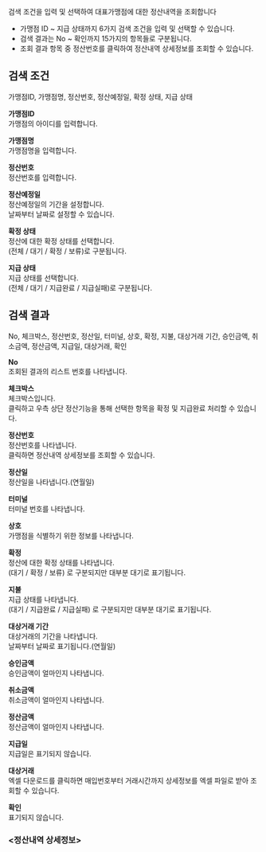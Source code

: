 검색 조건을 입력 및 선택하여 대표가맹점에 대한 정산내역을 조회합니다

- 가맹점 ID ~ 지급 상태까지 6가지 검색 조건을 입력 및 선택할 수 있습니다.
- 검색 결과는 No ~ 확인까지 15가지의 항목들로 구분됩니다.
- 조회 결과 항목 중 정산번호를 클릭하여 정산내역 상세정보를 조회할 수 있습니다.



## 검색 조건
가맹점ID, 가맹점명, 정산번호, 정산예정일, 확정 상태, 지급 상태

**가맹점ID**
<br>가맹점의 아이디를 입력합니다.

**가맹점명**
<br>가맹점명을 입력합니다.

**정산번호**
<br>정산번호를 입력합니다.

**정산예정일**
<br>정산예정일의 기간을 설정합니다.
<br>날짜부터 날짜로 설정할 수 있습니다.

**확정 상태**
<br>정산에 대한 확정 상태를 선택합니다.
<br>(전체 / 대기 / 확정 / 보류)로 구분됩니다.

**지급 상태**
<br>지급 상태를 선택합니다.
<br>(전체 / 대기 / 지급완료 / 지급실패)로 구분됩니다.


## 검색 결과
No, 체크박스, 정산번호, 정산일, 터미널, 상호, 확정, 지불, 대상거래 기간, 승인금액, 취소금액, 정산금액, 지급일, 대상거래, 확인

**No**
<br>조회된 결과의 리스트 번호를 나타냅니다.

**체크박스**
<br>체크박스입니다.
<br>클릭하고 우측 상단 정산기능을 통해 선택한 항목을 확정 및 지급완료 처리할 수 있습니다.

**정산번호**
<br>정산번호를 나타냅니다.
<br>클릭하면 정산내역 상세정보를 조회할 수 있습니다.

**정산일**
<br>정산일을 나타냅니다.(연월일)

**터미널**
<br>터미널 번호를 나타냅니다.

**상호**
<br>가맹점을 식별하기 위한 정보를 나타냅니다.

**확정**
<br>정산에 대한 확정 상태를 나타냅니다.
<br>(대기 / 확정 / 보류) 로 구분되지만 대부분 대기로 표기됩니다.

**지불**
<br>지급 상태를 나타냅니다.
<br>(대기 / 지급완료 / 지급실패) 로 구분되지만 대부분 대기로 표기됩니다.

**대상거래 기간**
<br>대상거래의 기간을 나타냅니다.
<br>날짜부터 날짜로 표기됩니다.(연월일)

**승인금액**
<br>승인금액이 얼마인지 나타냅니다.

**취소금액**
<br>취소금액이 얼마인지 나타냅니다.       

**정산금액**
<br>정산금액이 얼마인지 나타냅니다.

**지급일**
<br>지급일은 표기되지 않습니다.

**대상거래**
<br>엑셀 다운로드를 클릭하면 매입번호부터 거래시간까지 상세정보를 엑셀 파일로 받아 조회할 수 있습니다.

**확인**
<br>표기되지 않습니다.


### <정산내역 상세정보>